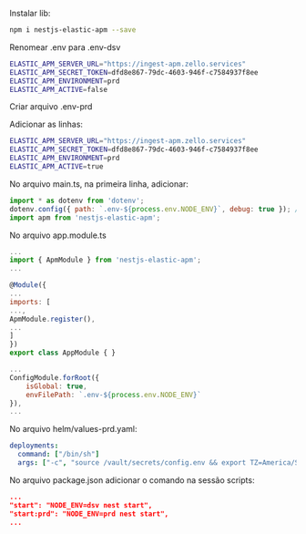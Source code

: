 Instalar lib:

```sh
npm i nestjs-elastic-apm --save
```


Renomear .env para .env-dsv

```bash
ELASTIC_APM_SERVER_URL="https://ingest-apm.zello.services"
ELASTIC_APM_SECRET_TOKEN=dfd8e867-79dc-4603-946f-c7584937f8ee
ELASTIC_APM_ENVIRONMENT=prd
ELASTIC_APM_ACTIVE=false
```

Criar arquivo .env-prd

Adicionar as linhas:

```bash
ELASTIC_APM_SERVER_URL="https://ingest-apm.zello.services"
ELASTIC_APM_SECRET_TOKEN=dfd8e867-79dc-4603-946f-c7584937f8ee
ELASTIC_APM_ENVIRONMENT=prd
ELASTIC_APM_ACTIVE=true
```

No arquivo main.ts, na primeira linha, adicionar:

```js
import * as dotenv from 'dotenv';
dotenv.config({ path: `.env-${process.env.NODE_ENV}`, debug: true }); //
import apm from 'nestjs-elastic-apm';
```


No arquivo app.module.ts

```js
...
import { ApmModule } from 'nestjs-elastic-apm';
...
```

```js
@Module({
...
imports: [
...,
ApmModule.register(),
...
]
})
export class AppModule { }
```

```js
...
ConfigModule.forRoot({
    isGlobal: true,
    envFilePath: `.env-${process.env.NODE_ENV}` 
}),
...
```

No arquivo helm/values-prd.yaml:

```yaml
deployments:
  command: ["/bin/sh"]
  args: ["-c", "source /vault/secrets/config.env && export TZ=America/Sao_Paulo && npm run start:prd"]
```

No arquivo package.json adicionar o comando na sessão scripts:

```json
...
"start": "NODE_ENV=dsv nest start",
"start:prd": "NODE_ENV=prd nest start",
...
```
